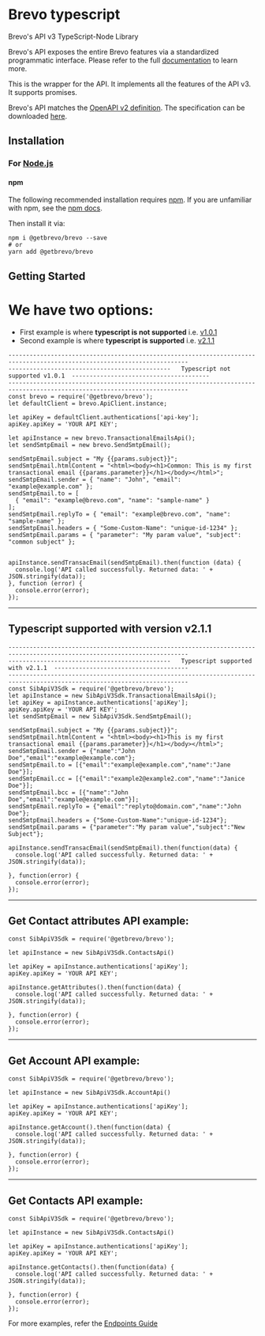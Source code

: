 # Brevo typescript

Brevo's API v3 TypeScript-Node Library

Brevo's API exposes the entire Brevo features via a standardized programmatic interface. Please refer to the full [documentation](https://developers.brevo.com) to learn more.

This is the wrapper for the API. It implements all the features of the API v3. It supports promises.

Brevo's API matches the [OpenAPI v2 definition](https://www.openapis.org/). The specification can be downloaded [here](https://api.brevo.com/v3/swagger_definition.yml).

## Installation

### For [Node.js](https://nodejs.org/)

#### npm

The following recommended installation requires [npm](https://npmjs.org/). If you are unfamiliar with npm, see the [npm docs](https://npmjs.org/doc/).

Then install it via:

```shell
npm i @getbrevo/brevo --save
# or
yarn add @getbrevo/brevo
```

## Getting Started



# We have two options:
- First example is where **typescript is not supported** i.e. [v1.0.1]([url](https://www.npmjs.com/package/@getbrevo/brevo/v/1.0.1))
- Second example is where **typescript is supported** i.e. [v2.1.1]([url](https://www.npmjs.com/package/@getbrevo/brevo/v/2.1.1))


```shell
-------------------------------------------------------------------------------------------------------------------------
----------------------------------------------   Typescript not supported v1.0.1  ---------------------------------------
-------------------------------------------------------------------------------------------------------------------------
const brevo = require('@getbrevo/brevo');
let defaultClient = brevo.ApiClient.instance;

let apiKey = defaultClient.authentications['api-key'];
apiKey.apiKey = 'YOUR API KEY';

let apiInstance = new brevo.TransactionalEmailsApi();
let sendSmtpEmail = new brevo.SendSmtpEmail();

sendSmtpEmail.subject = "My {{params.subject}}";
sendSmtpEmail.htmlContent = "<html><body><h1>Common: This is my first transactional email {{params.parameter}}</h1></body></html>";
sendSmtpEmail.sender = { "name": "John", "email": "example@example.com" };
sendSmtpEmail.to = [
  { "email": "example@brevo.com", "name": "sample-name" }
];
sendSmtpEmail.replyTo = { "email": "example@brevo.com", "name": "sample-name" };
sendSmtpEmail.headers = { "Some-Custom-Name": "unique-id-1234" };
sendSmtpEmail.params = { "parameter": "My param value", "subject": "common subject" };


apiInstance.sendTransacEmail(sendSmtpEmail).then(function (data) {
  console.log('API called successfully. Returned data: ' + JSON.stringify(data));
}, function (error) {
  console.error(error);
});

```
-------------------------------------------------------------------------------------------------------------------------
## Typescript supported with version v2.1.1

```shell
-------------------------------------------------------------------------------------------------------------------------
----------------------------------------------   Typescript supported with v2.1.1  --------------------------------------
-------------------------------------------------------------------------------------------------------------------------
const SibApiV3Sdk = require('@getbrevo/brevo');
let apiInstance = new SibApiV3Sdk.TransactionalEmailsApi();
let apiKey = apiInstance.authentications['apiKey'];
apiKey.apiKey = 'YOUR API KEY';
let sendSmtpEmail = new SibApiV3Sdk.SendSmtpEmail(); 

sendSmtpEmail.subject = "My {{params.subject}}";
sendSmtpEmail.htmlContent = "<html><body><h1>This is my first transactional email {{params.parameter}}</h1></body></html>";
sendSmtpEmail.sender = {"name":"John Doe","email":"example@example.com"};
sendSmtpEmail.to = [{"email":"example@example.com","name":"Jane Doe"}];
sendSmtpEmail.cc = [{"email":"example2@example2.com","name":"Janice Doe"}];
sendSmtpEmail.bcc = [{"name":"John Doe","email":"example@example.com"}];
sendSmtpEmail.replyTo = {"email":"replyto@domain.com","name":"John Doe"};
sendSmtpEmail.headers = {"Some-Custom-Name":"unique-id-1234"};
sendSmtpEmail.params = {"parameter":"My param value","subject":"New Subject"};

apiInstance.sendTransacEmail(sendSmtpEmail).then(function(data) {
  console.log('API called successfully. Returned data: ' + JSON.stringify(data));

}, function(error) {
  console.error(error);
});

```
-------------------------------------------------------------------------------------------------------------------------
## Get Contact attributes API example:

```shell
const SibApiV3Sdk = require('@getbrevo/brevo');

let apiInstance = new SibApiV3Sdk.ContactsApi()

let apiKey = apiInstance.authentications['apiKey'];
apiKey.apiKey = 'YOUR API KEY';

apiInstance.getAttributes().then(function(data) {
  console.log('API called successfully. Returned data: ' + JSON.stringify(data));

}, function(error) {
  console.error(error);
});

```
-------------------------------------------------------------------------------------------------------------------------
## Get Account API example:

```shell
const SibApiV3Sdk = require('@getbrevo/brevo');

let apiInstance = new SibApiV3Sdk.AccountApi()

let apiKey = apiInstance.authentications['apiKey'];
apiKey.apiKey = 'YOUR API KEY';

apiInstance.getAccount().then(function(data) {
  console.log('API called successfully. Returned data: ' + JSON.stringify(data));

}, function(error) {
  console.error(error);
});

```
-------------------------------------------------------------------------------------------------------------------------
## Get Contacts API example:
```shell
const SibApiV3Sdk = require('@getbrevo/brevo');

let apiInstance = new SibApiV3Sdk.ContactsApi()

let apiKey = apiInstance.authentications['apiKey'];
apiKey.apiKey = 'YOUR API KEY';

apiInstance.getContacts().then(function(data) {
  console.log('API called successfully. Returned data: ' + JSON.stringify(data));

}, function(error) {
  console.error(error);
});
```

For more examples, refer the [Endpoints Guide](https://developers.brevo.com/reference)
